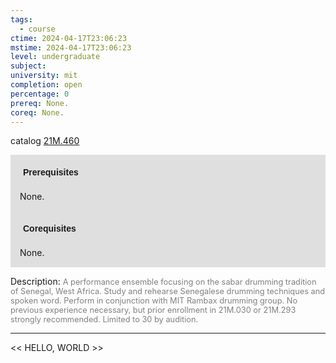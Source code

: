 ```yaml
---
tags:
  - course
ctime: 2024-04-17T23:06:23
mstime: 2024-04-17T23:06:23
level: undergraduate
subject: 
university: mit
completion: open
percentage: 0
prereq: None.
coreq: None.
---
```


catalog [21M.460](http://student.mit.edu/catalog/m21Ma.html#21M.460)

<span style="display: block; padding: 15px; background-color: rgb(100, 100, 100, 0.2);"><font id="m_prereq2558_0" style="display: block; font-family: Arial, sans-serif; font-weight: bold; padding: 5px">Prerequisites</font><br><span id="prereq2558_0">None.</span></span>
<span style="display: block; padding: 15px; background-color: rgb(100, 100, 100, 0.2);"><font id="m_coreq2558_0" style="display: block; font-family: Arial, sans-serif; font-weight: bold; padding: 5px">Corequisites</font><br><span id="coreq2558_0">None.</span></span>

<font style="">Description:</font>
<font style="color: grey; font-size: 0.8rem;">A performance ensemble focusing on the sabar drumming tradition of Senegal, West Africa. Study and rehearse Senegalese drumming techniques and spoken word. Perform in conjunction with MIT Rambax drumming group. No previous experience necessary, but prior enrollment in 21M.030 or 21M.293 strongly recommended. Limited to 30 by audition.</font>



---

<< HELLO, WORLD >>
